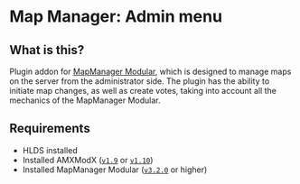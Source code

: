 # Map Manager: Admin menu

## What is this?
Plugin addon for [MapManager Modular](https://github.com/Mistrick/MapManagerModular), which is designed to manage maps on the server from the administrator side. The plugin has the ability to initiate map changes, as well as create votes, taking into account all the mechanics of the MapManager Modular.

## Requirements
- HLDS installed
- Installed AMXModX ([`v1.9`](https://www.amxmodx.org/downloads-new.php) or [`v1.10`](https://www.amxmodx.org/downloads-new.php?branch=master))
- Installed MapManager Modular ([`v3.2.0`](https://github.com/Mistrick/MapManagerModular/releases/latest) or higher)

